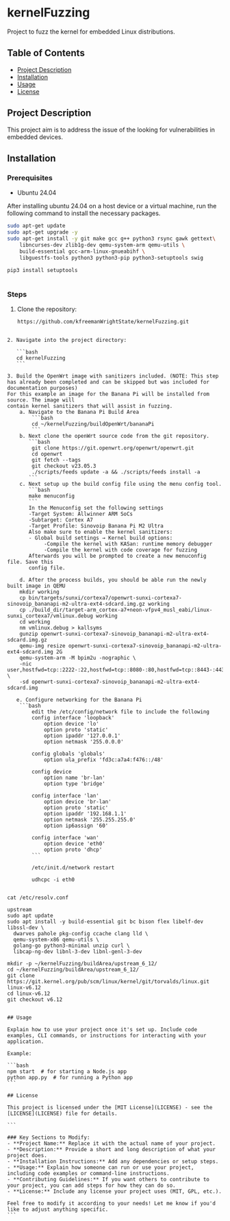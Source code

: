# kernelFuzzing
Project to fuzz the kernel for embedded Linux distributions.

## Table of Contents

- [Project Description](#project-description)
- [Installation](#installation)
- [Usage](#usage)
- [License](#license)

## Project Description

This project aim is to address the issue of the looking for vulnerabilities in embedded devices. 

## Installation

### Prerequisites

- Ubuntu 24.04

After installing ubuntu 24.04 on a host device or a virtual machine, run the following command 
to install the necessary packages. 

```bash
sudo apt-get update 
sudo apt-get upgrade -y
sudo apt-get install -y git make gcc g++ python3 rsync gawk gettext\
    libncurses-dev zlib1g-dev qemu-system-arm qemu-utils \
    build-essential gcc-arm-linux-gnueabihf \
    libguestfs-tools python3 python3-pip python3-setuptools swig
    
pip3 install setuptools
   
````

### Steps

1. Clone the repository:
   ```bash
   https://github.com/kfreemanWrightState/kernelFuzzing.git
````

2. Navigate into the project directory:

   ```bash
   cd kernelFuzzing
   ```
   
3. Build the OpenWrt image with sanitizers included. (NOTE: This step has already been completed and can be skipped but was included for documentation purposes) 
For this example an image for the Banana Pi will be installed from source. The image will
contain kernel sanitizers that will assist in fuzzing.
    a. Navigate to the Banana Pi Build Area
        ```bash
        cd ~/kernelFuzzing/buildOpenWrt/bananaPi
        ```   
    b. Next clone the openWrt source code from the git repository. 
       ```bash
        git clone https://git.openwrt.org/openwrt/openwrt.git
        cd openwrt
        git fetch --tags
        git checkout v23.05.3
        ./scripts/feeds update -a && ./scripts/feeds install -a
       ```
    c. Next setup up the build config file using the menu config tool. 
       ```bash
       make menuconfig
       ```
       In the Menuconfig set the following settings
       -Target System: Allwinner ARM SoCs
       -Subtarget: Cortex A7
       -Target Profile: Sinovoip Banana Pi M2 Ultra
       Also make sure to enable the kernel sanitizers:
       - Global build settings → Kernel build options:
            -Compile the kernel with KASan: runtime memory debugger
            -Compile the kernel with code coverage for fuzzing
       Afterwards you will be prompted to create a new menuconfig file. Save this 
       config file.
        
    d. After the process builds, you should be able run the newly built image in QEMU
	mkdir working 
	cp bin/targets/sunxi/cortexa7/openwrt-sunxi-cortexa7-sinovoip_bananapi-m2-ultra-ext4-sdcard.img.gz working
	cp ./build_dir/target-arm_cortex-a7+neon-vfpv4_musl_eabi/linux-sunxi_cortexa7/vmlinux.debug working
	cd working
	nm vmlinux.debug > kallsyms
	gunzip openwrt-sunxi-cortexa7-sinovoip_bananapi-m2-ultra-ext4-sdcard.img.gz 
	qemu-img resize openwrt-sunxi-cortexa7-sinovoip_bananapi-m2-ultra-ext4-sdcard.img 2G
	qemu-system-arm -M bpim2u -nographic \
	-nic user,hostfwd=tcp::2222-:22,hostfwd=tcp::8080-:80,hostfwd=tcp::8443-:443 \
	-sd openwrt-sunxi-cortexa7-sinovoip_bananapi-m2-ultra-ext4-sdcard.img
	
   e. Configure networking for the Banana Pi 
   	```bash
		edit the /etc/config/network file to include the following
		config interface 'loopback'
			option device 'lo'
			option proto 'static'
			option ipaddr '127.0.0.1'
			option netmask '255.0.0.0'

		config globals 'globals'
			option ula_prefix 'fd3c:a7a4:f476::/48'

		config device
			option name 'br-lan'
			option type 'bridge'

		config interface 'lan'
			option device 'br-lan'
			option proto 'static'
			option ipaddr '192.168.1.1'
			option netmask '255.255.255.0'
			option ip6assign '60'

		config interface 'wan'
			option device 'eth0'
			option proto 'dhcp'
		```

		/etc/init.d/network restart

		udhcpc -i eth0


cat /etc/resolv.conf

upstream 
sudo apt update
sudo apt install -y build-essential git bc bison flex libelf-dev libssl-dev \
  dwarves pahole pkg-config ccache clang lld \
  qemu-system-x86 qemu-utils \
  golang-go python3-minimal unzip curl \
  libcap-ng-dev libnl-3-dev libnl-genl-3-dev
  
mkdir -p ~/kernelFuzzing/buildArea/upstream_6_12/ 
cd ~/kernelFuzzing/buildArea/upstream_6_12/ 
git clone https://git.kernel.org/pub/scm/linux/kernel/git/torvalds/linux.git linux-v6.12
cd linux-v6.12
git checkout v6.12
	

## Usage

Explain how to use your project once it's set up. Include code examples, CLI commands, or instructions for interacting with your application.

Example:

```bash
npm start  # for starting a Node.js app
python app.py  # for running a Python app
```

## License

This project is licensed under the [MIT License](LICENSE) - see the [LICENSE](LICENSE) file for details.

```

### Key Sections to Modify:
- **Project Name:** Replace it with the actual name of your project.
- **Description:** Provide a short and long description of what your project does.
- **Installation Instructions:** Add any dependencies or setup steps.
- **Usage:** Explain how someone can run or use your project, including code examples or command-line instructions.
- **Contributing Guidelines:** If you want others to contribute to your project, you can add steps for how they can do so.
- **License:** Include any license your project uses (MIT, GPL, etc.).

Feel free to modify it according to your needs! Let me know if you'd like to adjust anything specific.
```

